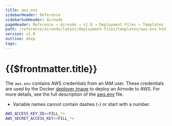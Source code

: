 ```yaml
---
title: aws.env
sidebarHeader: Reference
sidebarSubHeader: Airnode
pageHeader: Reference → Airnode → v1.0 → Deployment Files → Templates
path: /reference/airnode/latest/deployment-files/templates/aws-env.html
version: v1.0
outline: deep
tags:
---
```


<VersionWarning/>

<PageHeader/>

# {{$frontmatter.title}}

The `aws.env` contains AWS credentials from an IAM user. These credentials are
used by the Docker [deployer image](../../docker/deployer-image.md) to deploy an
Airnode to AWS. For more details, see the full description of the
[aws.env](../aws-env.md) file.

- Variable names cannot contain dashes (-) or start with a number.

```sh
AWS_ACCESS_KEY_ID=<FILL_*>
AWS_SECRET_ACCESS_KEY=<FILL_*>
```
